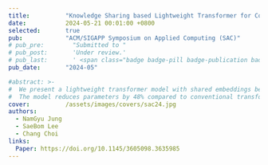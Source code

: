 ```yaml
---
title:          "Knowledge Sharing based Lightweight Transformer for Construction Safety Accident Prevention"
date:           2024-05-21 00:01:00 +0800
selected:       true
pub:            "ACM/SIGAPP Symposium on Applied Computing (SAC)"
# pub_pre:        "Submitted to "
# pub_post:       'Under review.'
# pub_last:       ' <span class="badge badge-pill badge-publication badge-success">Spotlight</span>'
pub_date:       "2024-05"

#abstract: >-
#  We present a lightweight transformer model with shared embeddings between encoders and decoders, designed to enhance efficiency and address expression imbalance in construction safety prediction.
#  The model reduces parameters by 48% compared to conventional transformers and improves performance by 4% over LSTM, enabling effective correlation analysis and deployment in edge computing environments.
cover:          /assets/images/covers/sac24.jpg
authors:
  - NamGyu Jung
  - SaeBom Lee
  - Chang Choi
links:
  Paper: https://doi.org/10.1145/3605098.3635985
---
```

